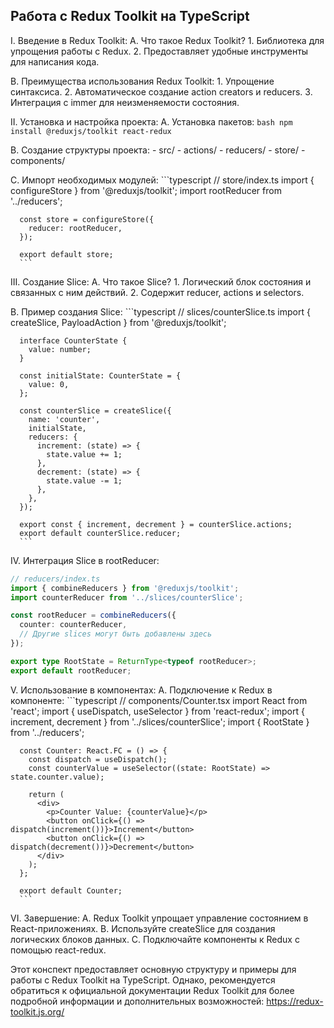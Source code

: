 ## Работа с Redux Toolkit на TypeScript

I. Введение в Redux Toolkit:
   A. Что такое Redux Toolkit?
      1. Библиотека для упрощения работы с Redux.
      2. Предоставляет удобные инструменты для написания кода.

   B. Преимущества использования Redux Toolkit:
      1. Упрощение синтаксиса.
      2. Автоматическое создание action creators и reducers.
      3. Интеграция с immer для неизменяемости состояния.

II. Установка и настройка проекта:
   A. Установка пакетов:
      ```bash
      npm install @reduxjs/toolkit react-redux
      ```

   B. Создание структуры проекта:
      - src/
        - actions/
        - reducers/
        - store/
        - components/

   C. Импорт необходимых модулей:
      ```typescript
      // store/index.ts
      import { configureStore } from '@reduxjs/toolkit';
      import rootReducer from '../reducers';

      const store = configureStore({
        reducer: rootReducer,
      });

      export default store;
      ```

III. Создание Slice:
   A. Что такое Slice?
      1. Логический блок состояния и связанных с ним действий.
      2. Содержит reducer, actions и selectors.

   B. Пример создания Slice:
      ```typescript
      // slices/counterSlice.ts
      import { createSlice, PayloadAction } from '@reduxjs/toolkit';

      interface CounterState {
        value: number;
      }

      const initialState: CounterState = {
        value: 0,
      };

      const counterSlice = createSlice({
        name: 'counter',
        initialState,
        reducers: {
          increment: (state) => {
            state.value += 1;
          },
          decrement: (state) => {
            state.value -= 1;
          },
        },
      });

      export const { increment, decrement } = counterSlice.actions;
      export default counterSlice.reducer;
      ```

IV. Интеграция Slice в rootReducer:
   ```typescript
   // reducers/index.ts
   import { combineReducers } from '@reduxjs/toolkit';
   import counterReducer from '../slices/counterSlice';

   const rootReducer = combineReducers({
     counter: counterReducer,
     // Другие slices могут быть добавлены здесь
   });

   export type RootState = ReturnType<typeof rootReducer>;
   export default rootReducer;
   ```

V. Использование в компонентах:
   A. Подключение к Redux в компоненте:
      ```typescript
      // components/Counter.tsx
      import React from 'react';
      import { useDispatch, useSelector } from 'react-redux';
      import { increment, decrement } from '../slices/counterSlice';
      import { RootState } from '../reducers';

      const Counter: React.FC = () => {
        const dispatch = useDispatch();
        const counterValue = useSelector((state: RootState) => state.counter.value);

        return (
          <div>
            <p>Counter Value: {counterValue}</p>
            <button onClick={() => dispatch(increment())}>Increment</button>
            <button onClick={() => dispatch(decrement())}>Decrement</button>
          </div>
        );
      };

      export default Counter;
      ```

VI. Завершение:
   A. Redux Toolkit упрощает управление состоянием в React-приложениях.
   B. Используйте createSlice для создания логических блоков данных.
   C. Подключайте компоненты к Redux с помощью react-redux.

Этот конспект предоставляет основную структуру и примеры для работы с Redux Toolkit на TypeScript. Однако, рекомендуется обратиться к официальной документации Redux Toolkit для более подробной информации и дополнительных возможностей: https://redux-toolkit.js.org/